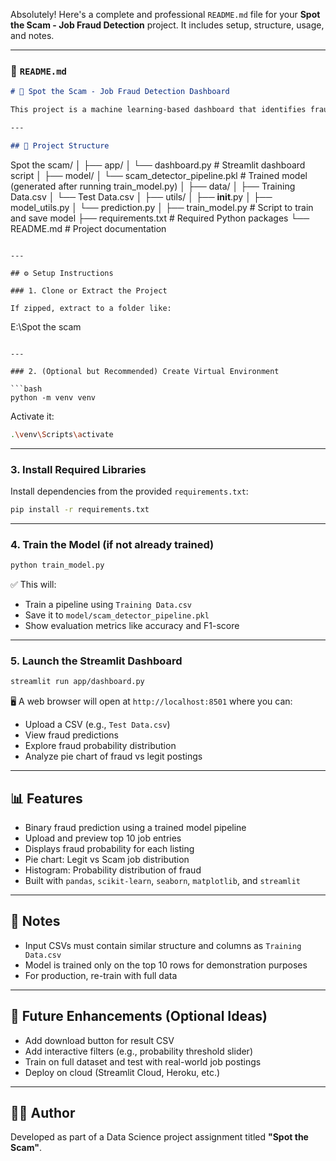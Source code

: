 Absolutely! Here's a complete and professional `README.md` file for your **Spot the Scam - Job Fraud Detection** project. It includes setup, structure, usage, and notes.

---

### 📄 `README.md`

```markdown
# 🚨 Spot the Scam - Job Fraud Detection Dashboard

This project is a machine learning-based dashboard that identifies fraudulent job postings using a trained classification model. It takes job listing data from a CSV file, predicts whether each entry is a scam or legitimate, and displays key insights with visualizations.

---

## 📁 Project Structure

```

Spot the scam/
│
├── app/
│   └── dashboard.py              # Streamlit dashboard script
│
├── model/
│   └── scam\_detector\_pipeline.pkl # Trained model (generated after running train\_model.py)
│
├── data/
│   ├── Training Data.csv
│   └── Test Data.csv
│
├── utils/
│   ├── **init**.py
│   ├── model\_utils.py
│   └── prediction.py
│
├── train\_model.py                # Script to train and save model
├── requirements.txt              # Required Python packages
└── README.md                     # Project documentation

```

---

## ⚙️ Setup Instructions

### 1. Clone or Extract the Project

If zipped, extract to a folder like:

```

E:\Spot the scam

````

---

### 2. (Optional but Recommended) Create Virtual Environment

```bash
python -m venv venv
````

Activate it:

```bash
.\venv\Scripts\activate
```

---

### 3. Install Required Libraries

Install dependencies from the provided `requirements.txt`:

```bash
pip install -r requirements.txt
```

---

### 4. Train the Model (if not already trained)

```bash
python train_model.py
```

✅ This will:

* Train a pipeline using `Training Data.csv`
* Save it to `model/scam_detector_pipeline.pkl`
* Show evaluation metrics like accuracy and F1-score

---

### 5. Launch the Streamlit Dashboard

```bash
streamlit run app/dashboard.py
```

🖥 A web browser will open at `http://localhost:8501` where you can:

* Upload a CSV (e.g., `Test Data.csv`)
* View fraud predictions
* Explore fraud probability distribution
* Analyze pie chart of fraud vs legit postings

---

## 📊 Features

* Binary fraud prediction using a trained model pipeline
* Upload and preview top 10 job entries
* Displays fraud probability for each listing
* Pie chart: Legit vs Scam job distribution
* Histogram: Probability distribution of fraud
* Built with `pandas`, `scikit-learn`, `seaborn`, `matplotlib`, and `streamlit`

---

## 📌 Notes

* Input CSVs must contain similar structure and columns as `Training Data.csv`
* Model is trained only on the top 10 rows for demonstration purposes
* For production, re-train with full data

---

## 🧠 Future Enhancements (Optional Ideas)

* Add download button for result CSV
* Add interactive filters (e.g., probability threshold slider)
* Train on full dataset and test with real-world job postings
* Deploy on cloud (Streamlit Cloud, Heroku, etc.)

---

## 👨‍💻 Author

Developed as part of a Data Science project assignment titled **"Spot the Scam"**.

```
